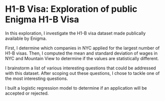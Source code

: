 # H1-B Visa: Exploration of public Enigma H1-B Visa

In this exploration, I investigate the H1-B visa dataset made publically available by Enigma.

First, I determine which companies in NYC applied for the largest number of H1-B visas.
Then, I computed the mean and standard deviation of wages in NYC and Mountain View to determine if the values are statistically different.

I brainstorm a list of various interesting questions that could be addressed with this dataset. After scoping out these questions, I chose to tackle one of the most interesting questions.

I built a logistic regression model to determine if an application will be accepted or rejected.
